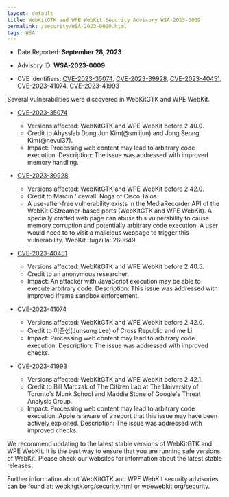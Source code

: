 ```yaml
---
layout: default
title: WebKitGTK and WPE WebKit Security Advisory WSA-2023-0009
permalink: /security/WSA-2023-0009.html
tags: WSA
---
```


* Date Reported: **September 28, 2023**

* Advisory ID: **WSA-2023-0009**

* CVE identifiers: [CVE-2023-35074](#CVE-2023-35074), [CVE-2023-39928](#CVE-2023-39928), [CVE-2023-40451](#CVE-2023-40451), [CVE-2023-41074](#CVE-2023-41074), [CVE-2023-41993](#CVE-2023-41993)


Several vulnerabilities were discovered in WebKitGTK and WPE WebKit.

* <a name='CVE-2023-35074' href='https://cve.mitre.org/cgi-bin/cvename.cgi?name=CVE-2023-35074'>CVE-2023-35074</a>
  * Versions affected: WebKitGTK and WPE WebKit before 2.40.0.
  * Credit to Abysslab Dong Jun Kim(@smlijun) and Jong Seong Kim(@nevul37).
  * Impact: Processing web content may lead to arbitrary code execution. Description: The
    issue was addressed with improved memory handling.


* <a name='CVE-2023-39928' href='https://cve.mitre.org/cgi-bin/cvename.cgi?name=CVE-2023-39928'>CVE-2023-39928</a>
  * Versions affected: WebKitGTK and WPE WebKit before 2.42.0.
  * Credit to Marcin 'Icewall' Noga of Cisco Talos.
  * A use-after-free vulnerability exists in the MediaRecorder API of the WebKit
    GStreamer-based ports (WebKitGTK and WPE WebKit). A specially crafted web page can
    abuse this vulnerability to cause memory corruption and potentially arbitrary code
    execution. A user would need to to visit a malicious webpage to trigger this
    vulnerability. WebKit Bugzilla: 260649.


* <a name='CVE-2023-40451' href='https://cve.mitre.org/cgi-bin/cvename.cgi?name=CVE-2023-40451'>CVE-2023-40451</a>
  * Versions affected: WebKitGTK and WPE WebKit before 2.40.5.
  * Credit to an anonymous researcher.
  * Impact: An attacker with JavaScript execution may be able to execute arbitrary code.
    Description: This issue was addressed with improved iframe sandbox enforcement.


* <a name='CVE-2023-41074' href='https://cve.mitre.org/cgi-bin/cvename.cgi?name=CVE-2023-41074'>CVE-2023-41074</a>
  * Versions affected: WebKitGTK and WPE WebKit before 2.42.0.
  * Credit to 이준성(Junsung Lee) of Cross Republic and me Li.
  * Impact: Processing web content may lead to arbitrary code execution. Description: The
    issue was addressed with improved checks.


* <a name='CVE-2023-41993' href='https://cve.mitre.org/cgi-bin/cvename.cgi?name=CVE-2023-41993'>CVE-2023-41993</a>
  * Versions affected: WebKitGTK and WPE WebKit before 2.42.1.
  * Credit to Bill Marczak of The Citizen Lab at The University of Toronto's Munk School and Maddie
    Stone of Google's Threat Analysis Group.
  * Impact: Processing web content may lead to arbitrary code execution. Apple is aware of
    a report that this issue may have been actively exploited. Description: The issue was
    addressed with improved checks.


We recommend updating to the latest stable versions of WebKitGTK and WPE WebKit. It is the
best way to ensure that you are running safe versions of WebKit. Please check our websites
for information about the latest stable releases.

Further information about WebKitGTK and WPE WebKit security advisories can be found at:
[webkitgtk.org/security.html](https://webkitgtk.org/security.html) or
[wpewebkit.org/security](https://wpewebkit.org/security).
